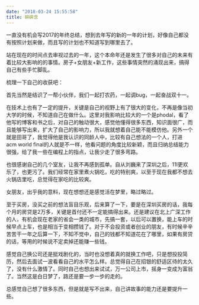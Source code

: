 ```yaml
---
date: "2018-03-24 15:55:58"
title: 碎碎念
---
```


一直没有机会写2017的年终总结，想到去年写的新的一年的计划，好像自己都没有按照计划来做，而且写的计划也不知道写到哪里去了。

站在现在的时间点去审视过去的一年，这个本命年还是发生了很多对自己的未来有着比较大影响的的事情。房子+女朋友+新工作，这些事情突然的涌现出来，搞得自己有些手忙脚乱。

梳理一下自己的收获吧：

首先当然是结识了一帮小伙伴，我们一起打农药，一起调bug，一起奋战双十一。

在技术上也有了一定的提升，关键是自己的视野上有了很大的变化，不再是像当初大学的时候，不知道自己在做什么。这里对我影响比较大的一个是phodal，看了他写的博客和书之后，对自己的触动很大，感觉他懂得很多东西，知识面很广，而且能够写出来，扩大了自己的影响力，所以我就想着自己能不能模仿他。另外一个就是田哥了，我觉得他是我认识的同龄人中，比较有自己想法的一个人，打进acm world final的人就是不一样，他看问题的角度比较新颖，而且归纳总结能力很强，给了我一些在编程上的指点，让我少走了很多弯路。

 也很感谢自己的几个室友，让我不再感到孤单。自从刘巍来了深圳之后，11I更欢乐了，也更污了。我们经常在家里煮火锅吃，吃的特别爽，以至于现在我都不想去火锅店里吃，总觉得在家吃的比较爽。

女朋友，出乎我的意料，现在想想还是感觉活在梦里，略过略过。

至于买房，没买之前的想法盲目乐观，后来算了一下，要是在深圳买房的话，我每个月的房贷是2万多，关键是首付还不一定能搞得出来。还是建议在北上广深工作的人，有机会现在老家的省会一类的城市，先搞一套，以后可以置换，能上车的时候早点上车，也是相当于变相攒钱了。对于不会投资或者创业的朋友，有时候辛辛苦苦干一年之后算一下，不知不觉中，自己的钱都不知道花在了哪里，如果有房贷的话，等用的时候说不定卖掉还能赚一些钱。

感觉自己换公司还是挺戏剧化的，当时也没想着真的就换工作吧，只是想投投简历，然后去面试一波看看自己的水平怎么样。总觉得自己在招银的舒适区待的太久了，没有什么激情了。同时自己也想出来试试，万一公司上市，摇身一变成为富翁了。当然这是白日梦了，路还是要一步一步的走的。

总感觉自己想了很多东西，但是就是写不出来，自己讲故事的能力还是要提升一些。